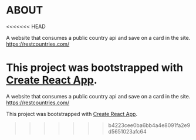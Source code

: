 # ABOUT
<<<<<<< HEAD

A website that consumes a public country api and save on a card in the site. https://restcountries.com/

This project was bootstrapped with [Create React App](https://github.com/facebook/create-react-app).
=======

A website that consumes a public country api and save on a card in the site. https://restcountries.com/

This project was bootstrapped with [Create React App](https://github.com/facebook/create-react-app).
>>>>>>> b4223cee0ba6bb4a4e8091fa2e9d5651023afc64
